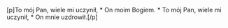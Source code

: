 [p]To mój Pan, wiele mi uczynił, * On moim Bogiem. * To mój Pan, wiele mi uczynił, * On mnie uzdrowił.[/p]